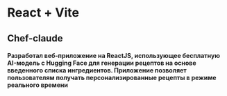 # React + Vite

## Chef-claude

#### Разработал веб-приложение на ReactJS, использующее бесплатную AI-модель с Hugging Face для генерации рецептов на основе введенного списка ингредиентов. Приложение позволяет пользователям получать персонализированные рецепты в режиме реального времени
